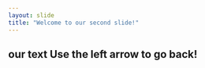 ```yaml
---
layout: slide
title: "Welcome to our second slide!"
---
```

our text
Use the left arrow to go back!
---
